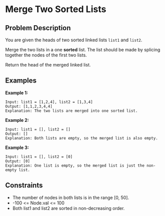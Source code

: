 # Merge Two Sorted Lists

## Problem Description

You are given the heads of two sorted linked lists `list1` and `list2`.

Merge the two lists in a one **sorted** list. The list should be made by splicing together the nodes of the first two lists.

Return the head of the merged linked list.

## Examples

**Example 1:**
```
Input: list1 = [1,2,4], list2 = [1,3,4]
Output: [1,1,2,3,4,4]
Explanation: The two lists are merged into one sorted list.
```

**Example 2:**
```
Input: list1 = [], list2 = []
Output: []
Explanation: Both lists are empty, so the merged list is also empty.
```

**Example 3:**
```
Input: list1 = [], list2 = [0]
Output: [0]
Explanation: One list is empty, so the merged list is just the non-empty list.
```

## Constraints

- The number of nodes in both lists is in the range [0, 50].
- -100 <= Node.val <= 100
- Both list1 and list2 are sorted in non-decreasing order.